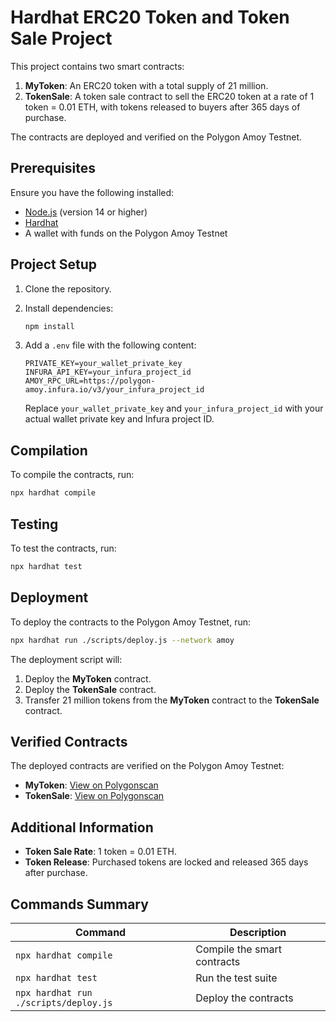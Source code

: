 # Hardhat ERC20 Token and Token Sale Project

This project contains two smart contracts:

1. **MyToken**: An ERC20 token with a total supply of 21 million.
2. **TokenSale**: A token sale contract to sell the ERC20 token at a rate of 1 token = 0.01 ETH, with tokens released to buyers after 365 days of purchase.

The contracts are deployed and verified on the Polygon Amoy Testnet.

## Prerequisites

Ensure you have the following installed:

- [Node.js](https://nodejs.org/) (version 14 or higher)
- [Hardhat](https://hardhat.org/)
- A wallet with funds on the Polygon Amoy Testnet

## Project Setup

1. Clone the repository.
2. Install dependencies:

   ```bash
   npm install
   ```
3. Add a `.env` file with the following content:

   ```plaintext
   PRIVATE_KEY=your_wallet_private_key
   INFURA_API_KEY=your_infura_project_id
   AMOY_RPC_URL=https://polygon-amoy.infura.io/v3/your_infura_project_id
   ```

   Replace `your_wallet_private_key` and `your_infura_project_id` with your actual wallet private key and Infura project ID.

## Compilation

To compile the contracts, run:

```bash
npx hardhat compile
```

## Testing

To test the contracts, run:

```bash
npx hardhat test
```

## Deployment

To deploy the contracts to the Polygon Amoy Testnet, run:

```bash
npx hardhat run ./scripts/deploy.js --network amoy
```

The deployment script will:

1. Deploy the **MyToken** contract.
2. Deploy the **TokenSale** contract.
3. Transfer 21 million tokens from the **MyToken** contract to the **TokenSale** contract.

## Verified Contracts

The deployed contracts are verified on the Polygon Amoy Testnet:

- **MyToken**: [View on Polygonscan](https://amoy.polygonscan.com/address/0x119e67a01C4B5bec054c00925d9D989b52eC19DE#code)
- **TokenSale**: [View on Polygonscan](https://amoy.polygonscan.com/address/0x7b661bAB67FE821dD8a088C72C18350ec3508634#code)

## Additional Information

- **Token Sale Rate**: 1 token = 0.01 ETH.
- **Token Release**: Purchased tokens are locked and released 365 days after purchase.

## Commands Summary

| Command                                   | Description                                   |
|-------------------------------------------|-----------------------------------------------|
| `npx hardhat compile`                     | Compile the smart contracts                  |
| `npx hardhat test`                        | Run the test suite                           |
| `npx hardhat run ./scripts/deploy.js`     | Deploy the contracts                         |

